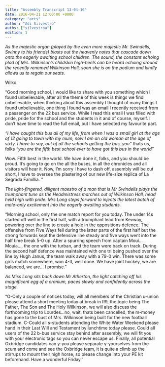 ```yaml
---
title: "Assembly Transcript 13-04-16"
date: 2016-04-21 12:00:00 +0000
category: "arts"
author: "Adi Silvestro"
auths: ["silvestroa"]
edition: 1
---
```

*As the majestic organ (played by the even more majestic Mr. Swindells, Swinny to his friends) blasts out the heavenly notes that cascade down onto the eagerly awaiting school children. The sound, the constant echoing plod of Mrs. Wilkinson’s childskin high-heels can be heard echoing around the recently renamed Wilkinson Hall, soon she is on the podium and kindly allows us to regain our seats.*

Wilko:

“Good morning school, I would like to share with you something which I found unbelievable, after all the theme of this week is things we find unbelievable, when thinking about this assembly I thought of many things I found unbelievable, one thing I found was an email I recently received from a passenger on the 22 bus service. While I read this email I was filled with pride, pride for the school and the students in it and of course, myself. I don’t have time to read the full email, but I have selected my favourite part.

*“I have caught this bus all of my life, from when I was a small girl at the age of 12 going to town with my mum, now I am an old woman at the age of sixty. I have to say, out of all the schools getting the bus, you”* thats us, folks *“you are the fifth best school ever to have got this bus in the world”*

Wow. Fifth best in the world. We have done it, folks, and you should be proud. It’s going to go on the all the buses, in all the chronicles and all visitors will hear it. Now, I’m sorry I have to dash off, assembly will be cut short, I have to oversee the plastering of our new life-size replica of La Segrada Famillia. "

*The light-fingered, diligent maestro of a man that is Mr Swindells plays the triumphant tune as the Headmistress marches out of Wilkinson Hall, head held high with pride. Mrs Long steps forward to injects the latest batch of male-only excitement into the eagerly awaiting students.*

“Morning school, only the one match report for you today. The under 14s started off well in the first half, with a triumphant lead from Kevway, powering over the line to create a hole in the oppositions defence. The offensive from Five Ways fell during the latter parts of the first half but the strong forwards kept the defensive line steady and five ways went into the half time break 5-0 up. After a spurring speech from captain Moui… Mouia…, the one with the turban, and the team were back on track. During the second half defence was maintained with one tri being pushed over the line by Hugh Janus, the team walk away with a 79-0 win. There was some girls match somewhere, won 4-3, well done. We have joint hockey, we are balanced, we are… I promise.”

 *As Miss Long sits back down Mr Atherton, the light catching off his magnificent egg of a cranium, paces slowly and confidently across the stage.*

 “O-Only a couple of notices today, will all members of the Christian u-union please attend a short meeting today at break in R9, the topic being The Father, The Son and The Holy Wilkinson, we will also discuss the forthcoming trip to Lourdes…no, wait, thats been cancelled, the m-money has gone to the bust of Mrs. Wilkinson being built for the new football stadium. C-Could all s-students attending the White Water Weekend please hand in their Last Will and Testament by lunchtime today please. Could all users of the 22 b-bus service stay behind after assembly, we will fit you with your electronic tags so you can never escape us. Finally, all potential Oxbridge candidates can y-you please separate y-yourselves from the scum and come and see the Oxbridge team, it is quite a climb up the stirrups to mount their high horse, so please change into your PE kit beforehand. Have a wonderful Friday.”
